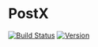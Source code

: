 # PostX

[![Build Status](https://img.shields.io/badge/Development-PostX-brightgreen)](https://github.com/Kileer20100/PostX)
[![Version](https://img.shields.io/badge/version-0.0.01v-red)](https://github.com/Kileer20100/PostX)
